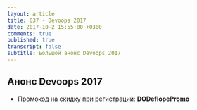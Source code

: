 ```yaml
---
layout: article
title: 037 - Devoops 2017
date: 2017-10-2 15:55:00 +0300
comments: true
published: true
transcript: false
subtitle: Большой анонс Devoops 2017
---
```


## Анонс Devoops 2017
* Промокод на скидку при регистрации: **DODeflopePromo**
